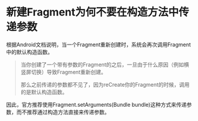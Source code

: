 # 新建Fragment为何不要在构造方法中传递参数

根据Android文档说明，当一个Fragment重新创建时，系统会再次调用Fragment中的默认构造函数。

>当你创建了一个带有参数的Fragment的之后，一旦由于什么原因（例如横竖屏切换）导致Fragment重新创建。
>
>那么之前传递的参数都不见了，因为reCreate你的Fragment的时候，调用的是默认构造函数。

因此，官方推荐使用Fragment.setArguments(Bundle bundle)这种方式来传递参数，而不推荐通过构造方法直接来传递参数。
